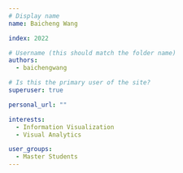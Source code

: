 ```yaml
---
# Display name
name: Baicheng Wang

index: 2022

# Username (this should match the folder name)
authors:
  - baichengwang

# Is this the primary user of the site?
superuser: true

personal_url: ""

interests:
  - Information Visualization
  - Visual Analytics

user_groups:
  - Master Students
---
```

